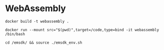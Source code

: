 # WebAssembly

```
docker build -t webassembly .
```

```
docker run --mount src="$(pwd)",target=/code,type=bind -it webassembly /bin/bash
```

```
cd /emsdk/ && source ./emsdk_env.sh
```
